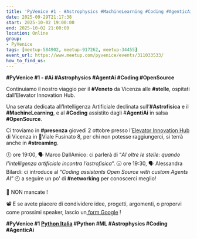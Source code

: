 ```yaml
---
title: 'PyVenice #1 - #Astrophysics #MachineLearning #Coding #AgenticAi'
date: 2025-09-29T21:17:38
start: 2025-10-02 19:00:00
end: 2025-10-02 21:00:00
location: Online
group:
- PyVenice
tags: [meetup-584902, meetup-917262, meetup-34455]
event_url: https://www.meetup.com/pyvenice/events/311033533/
how_to_find_us:
---
```


**#PyVenice #1 - #Ai #Astrophysics #AgentAi #Coding #OpenSource**

Continuiamo il nostro viaggio per il **#Veneto** da Vicenza alle **#stelle**, ospitati dall’Elevator Innovation Hub.

Una serata dedicata all’Intelligenza Artificiale declinata sull’**#Astrofisica** e il **#MachineLearning**, e al **#Coding** assistito dagli #**AgentiAi** in salsa **#OpenSource**.

Ci troviamo in **#presenza** giovedì 2 ottobre presso l’[Elevator Innovation Hub](https://www.elevatorhub.it/) di Vicenza in 📍Viale Fusinato 8, per chi non potesse raggiungerci, si terrà anche in **#streaming**.

🕕 ore 19:00, 🗣 Marco DallAmico: ci parlerà di “*AI oltre le stelle: quando l’intelligenza artificiale incontra l’astrofisica*”.
🕡 ore 19:30, 🗣 Alessandra Bilardi: ci introduce al “*Coding assistants Open Source with custom Agents A*I”
🕘 a seguire un po’ di **#networking** per conoscerci meglio!

💾 NON mancate !

📽 E se avete piacere di condividere idee, progetti, argomenti, o proporvi come prossimi speaker, lascio un[ form Google](https://forms.gle/Fag86BkXfmaUzs67A) !

**#PyVenice #1 [Python Italia](https://www.linkedin.com/company/108230709/admin/page-posts/published/?share=true#) #Python #ML #Astrophysics #Coding #AgenticAi**
